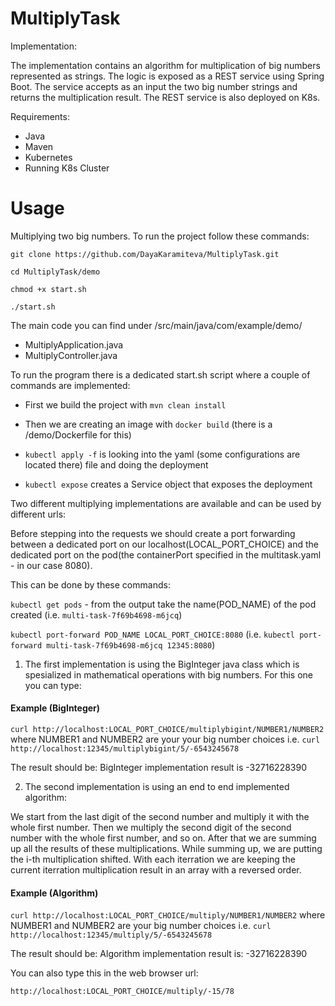 # MultiplyTask
  
Implementation:

The implementation contains an algorithm for multiplication of big numbers represented as strings. The logic is exposed as a REST service using Spring Boot. The service accepts as an input the two big number strings and returns the multiplication result. The REST service is also deployed on K8s.

Requirements:
  - Java
  - Maven
  - Kubernetes
  - Running K8s Cluster

# Usage

Multiplying two big numbers.
To run the project follow these commands:

`git clone https://github.com/DayaKaramiteva/MultiplyTask.git`

`cd MultiplyTask/demo`

`chmod +x start.sh`

`./start.sh`


The main code you can find under /src/main/java/com/example/demo/
  - MultiplyApplication.java
  - MultiplyController.java

To run the program there is a dedicated start.sh script where a couple of commands are implemented:

- First we build the project with `mvn clean install` 

- Then we are creating an image with `docker build` (there is a /demo/Dockerfile for this)

- `kubectl apply -f` is looking into the yaml (some configurations are located there) file and doing the deployment

- `kubectl expose` creates a Service object that exposes the deployment


Two different multiplying implementations are available and can be used by different urls:

Before stepping into the requests we should create a port forwarding between a dedicated port on our localhost(LOCAL_PORT_CHOICE) and the dedicated port on the pod(the containerPort specified in the multitask.yaml - in our case 8080). 

This can be done by these commands:

`kubectl get pods` - from the output take the name(POD_NAME) of the pod created (i.e. `multi-task-7f69b4698-m6jcq`)

`kubectl port-forward POD_NAME LOCAL_PORT_CHOICE:8080` (i.e. `kubectl port-forward multi-task-7f69b4698-m6jcq 12345:8080`)

1. The first implementation is using the BigInteger java class which is spesialized in mathematical operations with big numbers. 
   For this one you can type:
#### Example (BigInteger)
`curl http://localhost:LOCAL_PORT_CHOICE/multiplybigint/NUMBER1/NUMBER2` where NUMBER1 and NUMBER2 are your your big number choices 
i.e. `curl http://localhost:12345/multiplybigint/5/-6543245678`

The result should be:
BigInteger implementation result is -32716228390
  
2. The second implementation is using an end to end implemented algorithm: 
  
  We start from the last digit of the second number and multiply it with the whole first number. Then we multiply the second digit of the second number with the whole first number, and so on. After that we are summing up all the results of these multiplications. While summing up, we are putting the i-th multiplication shifted. With each iterration we are keeping the current iterration multiplication result in an array with a reversed order.

  #### Example (Algorithm)
  `curl http://localhost:LOCAL_PORT_CHOICE/multiply/NUMBER1/NUMBER2` where NUMBER1 and NUMBER2 are your big number choices
  i.e. `curl http://localhost:12345/multiply/5/-6543245678`
  
  Тhe result should be:
  Algorithm implementation result is: -32716228390  
  
  You can also type this in the web browser url:
  
  `http://localhost:LOCAL_PORT_CHOICE/multiply/-15/78`
  
  
   
